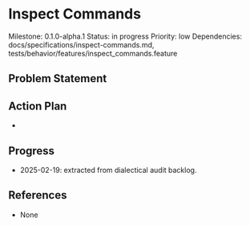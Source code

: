 # Inspect Commands
Milestone: 0.1.0-alpha.1
Status: in progress
Priority: low
Dependencies: docs/specifications/inspect-commands.md, tests/behavior/features/inspect_commands.feature

## Problem Statement
<description>


## Action Plan
- <tasks>

## Progress
- 2025-02-19: extracted from dialectical audit backlog.

## References
- None
